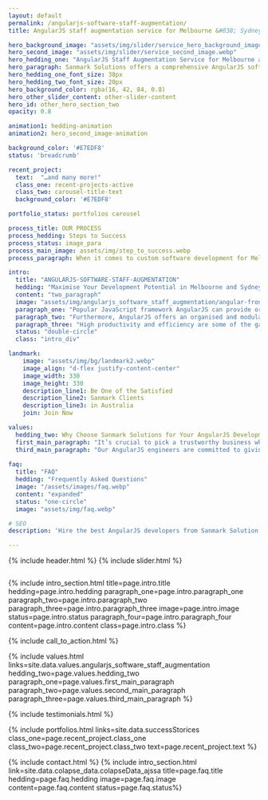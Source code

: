 ```yaml
---
layout: default
permalink: /angularjs-software-staff-augmentation/
title: AngularJS staff augmentation service for Melbourne &#038; Sydney

hero_background_image: "assets/img/slider/service_hero_background_image.webp.webp"
hero_second_image: "assets/img/slider/service_second_image.webp"
hero_hedding_one: "AngularJS Staff Augmentation Service for Melbourne and Sydney at a Competitive Price"
hero_paragraph: Sanmark Solutions offers a comprehensive AngularJS software staff augmentation service, giving companies in Melbourne and Sydney access to a pool of knowledgeable and professional AngularJS developers. Our staff can support businesses in launching new projects, meeting deadlines, and effectively achieving their development objectives. Businesses can rely on us to give them the AngularJS development support they require because of our experience and dedication to quality.
hero_hedding_one_font_size: 38px
hero_hedding_two_font_size: 20px
hero_background_color: rgba(16, 42, 84, 0.8)
hero_other_slider_content: other-slider-content
hero_id: other_hero_section_two
opacity: 0.8

animation1: hedding-animation
animation2: hero_second_image-animation

background_color: '#E7EDF8'
status: 'breadcrumb' 

recent_project: 
  text:  "…and many more!"
  class_one: recent-projects-active
  class_two: carousel-title-text
  background_color: '#E7EDF8'

portfolio_status: portfolios carousel

process_title: OUR PROCESS
process_hedding: Steps to Success
process_status: image_para
process_main_image: assets/img/step_to_success.webp
process_paragraph: When it comes to custom software development for Melbourne & Sydney businesses, we follow a methodological process to take your software project from vision to reality. It involves open and honest communication, timely actions, frequent deliverables, and thorough reviews.

intro:
  title: "ANGULARJS-SOFTWARE-STAFF-AUGMENTATION"
  hedding: "Maximise Your Development Potential in Melbourne and Sydney with AngularJS and Software Staff Augmentation"
  content: "two_paragraph"
  image: "assets/img/angularjs_software_staff_augmentation/angular-frontend-development.webp"
  paragraph_one: "Popular JavaScript framework AngularJS can provide organisations with a wide range of business benefits. One of AngularJS's key benefits is its capacity to improve user experience, which can increase consumer engagement and happiness. AngularJS enables the development of interactive, dynamic, and responsive online applications that load quickly and offer a seamless user experience. Giving clients a simple and enjoyable web experience can assist businesses in attracting and keeping customers." 
  paragraph_two: "Furthermore, AngularJS offers an organised and modular method for creating online apps, making it simpler and more affordable to maintain and upgrade web applications over time. Because of this, organisations can spend less time and money maintaining their online apps and instead concentrate on other important strategic projects. Last but not least, AngularJS may be used to build sophisticated corporate apps because it is highly scalable. It is, therefore, the greatest choice for businesses that must manage high volumes of traffic and user interactions. AngularJS can assist companies in creating strong, scalable, high-performing online apps to support their growth and success thanks to its sophisticated performance optimisation techniques and component-based architecture."
  paragraph_three: "High productivity and efficiency are some of the gains that come with using AngularJS in web application development projects. This enhanced productivity is a result of AngularJS's provision of numerous beneficial tools such as two-way data binding, dependency injection system and template directives aimed at simplifying the coding process. These streamlined processes significantly reduce the number of codes required to get a deployed project up and running while simultaneously enhancing overall quality. An added advantage is that AngularJS offers an organised approach that facilitates teamwork cohesion for seamless code sharing. Reducing the time-to-market for new web applications and streamlining development processes can become achievable goals for businesses with the aid of this innovation."
  status: "double-circle"
  class: "intro_div"

landmark:
    image: "assets/img/bg/landmark2.webp"
    image_align: "d-flex justify-content-center"
    image_width: 330
    image_height: 330
    description_line1: Be One of the Satisfied
    description_line2: Sanmark Clients
    description_line3: in Australia
    join: Join Now

values:
  hedding_two: Why Choose Sanmark Solutions for Your AngularJS Development Needs?
  first_main_paragraph: "It’s crucial to pick a trustworthy business when picking an AngularJS development partner. Sanmark Solutions is committed to delivering the best results while leveraging our knowledge and experience to further your company’s development."
  third_main_paragraph: "Our AngularJS engineers are committed to giving companies the resources, assistance, and direction they require to succeed. You can count on high-quality AngularJS development services from Sanmark Solutions to be provided on schedule and on a budget. Learn about the ways we can support your business growth when you contact us now."
  
faq:
  title: "FAQ"
  hedding: "Frequently Asked Questions"
  image: "/assets/images/faq.webp"
  content: "expanded"
  status: "one-circle"
  image: "assets/img/faq.webp"

# SEO
description: 'Hire the best AngularJS developers from Sanmark Solution for your Melbourne &amp; Sydney business. Contact us today!'

---
```


{% include header.html %}
{% include slider.html %}

<div style="margin-top:-50px; background-color:{{page.background_color}};" >
    <div style="height:50px"></div>
    </div>

{% include intro_section.html  title=page.intro.title hedding=page.intro.hedding
      paragraph_one=page.intro.paragraph_one paragraph_two=page.intro.paragraph_two paragraph_three=page.intro.paragraph_three image=page.intro.image status=page.intro.status paragraph_four=page.intro.paragraph_four content=page.intro.content class=page.intro.class %}

{% include call_to_action.html %}

{% include values.html links=site.data.values.angularjs_software_staff_augmentation hedding_two=page.values.hedding_two paragraph_one=page.values.first_main_paragraph paragraph_two=page.values.second_main_paragraph paragraph_three=page.values.third_main_paragraph %}

{% include testimonials.html %}

{% include portfolios.html links=site.data.successStorices class_one=page.recent_project.class_one class_two=page.recent_project.class_two text=page.recent_project.text %}

{% include contact.html %}
{% include intro_section.html link=site.data.colapse_data.colapseData_ajssa title=page.faq.title hedding=page.faq.hedding image=page.faq.image content=page.faq.content status=page.faq.status%}

<script>
  $(document).ready(function () {
      var owl1 = $('#carouselOne .owl-carousel'); // Target the first carousel
      owl1.owlCarousel();
      $('#carouselOne .customNextBtn').click(function () { // Target the next button of the first carousel
          owl1.trigger('next.owl.carousel');
      });
      $('#carouselOne .customPrevBtn').click(function () { // Target the previous button of the first carousel
          owl1.trigger('prev.owl.carousel', [300]);
      });
  });

  $(document).ready(function () {
      var owl2 = $('#carouselTwo .owl-carousel'); // Target the second carousel
      owl2.owlCarousel();
      $('#carouselTwo .customNextBtn').click(function () { // Target the next button of the second carousel
          owl2.trigger('next.owl.carousel');
      });
      $('#carouselTwo .customPrevBtn').click(function () { // Target the previous button of the second carousel
          owl2.trigger('prev.owl.carousel', [300]);
      });
  });

  function setCardHeights() {
      // Reset card heights
      $('.value-card').height('auto');

      // Initialize variables
      let maxHeight = 0;

      // Find the maximum height among the cards
      $('.value-card').each(function () {
        const cardHeight = $(this).outerHeight();
        maxHeight = Math.max(maxHeight, cardHeight);
      });

      // Set the maximum height to all the cards
      $('.value-card').height(maxHeight);
    }

    // Call the function initially and on window resize
    $(window).on('load resize', function () {
      setCardHeights();
    });

  $(document).ready(function() {
    $("#owl-demo").owlCarousel({
    autoPlay: 3000, //Set AutoPlay to 3 seconds
    items : 4,
    itemsDesktop : [1199,3],
    itemsDesktopSmall : [979,3]
  });
});
</script>
